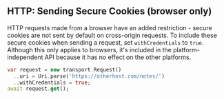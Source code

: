 ## HTTP: Sending Secure Cookies (browser only)

HTTP requests made from a browser have an added restriction - secure cookies are
not sent by default on cross-origin requests. To include these secure cookies
when sending a request, set `withCredentials` to `true`. Although this only
applies to browsers, it's included in the platform-independent API because it
has no effect on the other platforms.

```dart
var request = new transport.Request()
  ..uri = Uri.parse('https://otherhost.com/notes/')
  ..withCredentials = true;
await request.get();
```
